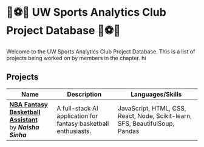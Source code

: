 # 🏀⚽🏈 UW Sports Analytics Club Project Database 🏀⚽🏈
Welcome to the UW Sports Analytics Club Project Database. This is a list of projects being worked on by members in the chapter.
hi

## Projects
| Name           | Description                             | Languages/Skills      |
|----------------|-----------------------------------------|-----------------------|
| <a href = "https://github.com/naishasinha/Fantasy-Basketball">**NBA Fantasy Basketball Assistant**</a> <br> by _**Naisha Sinha**_     | A full-stack AI application for fantasy basketball enthusiasts.      | JavaScript, HTML, CSS, React, Node, Scikit-learn, SFS, BeautifulSoup, Pandas|
